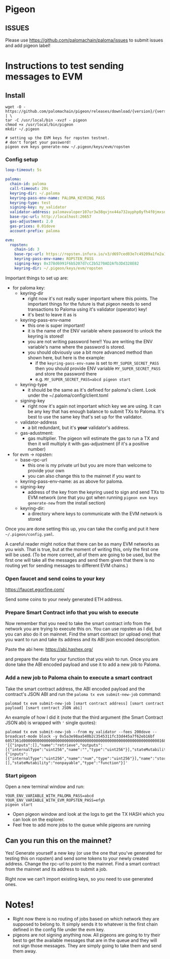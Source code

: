 # Pigeon

## ISSUES

Please use https://github.com/palomachain/paloma/issues to submit issues and add pigeon label!


# Instructions to test sending messages to EVM

## Install

```shell
wget -O - https://github.com/palomachain/pigeon/releases/download/{version}/{version}_Linux_x86_64.tar.gz | \
tar -C /usr/local/bin -xvzf - pigeon
chmod +x /usr/local/bin/pigeon
mkdir ~/.pigeon

# setting up the EVM keys for ropsten testnet.
# don't forget your password!
pigeon evm keys generate-new ~/.pigeon/keys/evm/ropsten
```

### Config setup

```yaml
loop-timeout: 5s

paloma:
  chain-id: paloma
  call-timeout: 20s
  keyring-dir: ~/.paloma
  keyring-pass-env-name: PALOMA_KEYRING_PASS
  keyring-type: test
  signing-key: my_validator
  validator-address: palomavaloper107ur3w38qvjnx44a732ayphp0yfh4f0jmxsn0e
  base-rpc-url: http://localhost:26657
  gas-adjustment: 2.0
  gas-prices: 0.01dove
  account-prefix: paloma

evm:
  ropsten:
    chain-id: 3
    base-rpc-url: https://ropsten.infura.io/v3/d697ced03e7c49209a1fe2a1c8858821
    keyring-pass-env-name: ROPSTEN_PASS
    signing-key: 0x378d6991F6b5207d7cC2b5270AD2Afb3Dd328E82
    keyring-dir: ~/.pigeon/keys/evm/ropsten
```

Important things to set up are:
  - for paloma key:
	- keyring-dir
      - right now it's not really super important where this points. The important things for the future is that pigeon needs to send transactions to Paloma using it's validator (operator) key!
	  - it's best to leave it as is
	- keyring-pass-env-name
	  - this one is super important!
	  - it is the name of the ENV variable where password to unlock the keyring is stored!
	  - you are not writing password here!! You are writing the ENV variable's name where the password is stored.
	  - you should obviously use a bit more advanced method than shown here, but here is the example:
	    - if the `keyring-pass-env-name` is set to `MY_SUPER_SECRET_PASS` then you should provide ENV variable `MY_SUPER_SECRET_PASS` and store the password there
	    - e.g. `MY_SUPER_SECRET_PASS=abcd pigeon start`
	- keyring-type
	  - it should be the same as it's defined for paloma's client. Look under the ~/.paloma/config/client.toml
	- signing-key
	  - right now it's again not important which key we are using. It can be any key that has enough balance to submit TXs to Paloma. It's best to use the same key that's set up for the validator.
	- validator-address
	  - a bit redundant, but it's **your** validator's address.
	- gas-adustment:
	  - gas multiplier. The pigeon will estimate the gas to run a TX and then it will multiply it with gas-adjustment (if it's a positive number)
 - for evm -> ropsten:
    - base-rpc-url
	  - this one is my private url but you are more than welcome to provide your own
	  - you can also change this to the mainnet if you want to
	- keyring-pass-env-name: as as above for paloma.
	- signing-key
	  - address of the key from the keyring used to sign and send TXs to EVM network (one that you got when running `pigeon evm keys generate-new` from the install section)
	- keyring-dir:
	  - a directory where keys to communicate with the EVM network is stored


Once you are done setting this up, you can take the config and put it here `~/.pigeon/config.yaml`.


A careful reader might notice that there can be as many EVM networks as you wish. That is true, but at the moment of writing this, only the first one will be used.
(To be more correct, all of them are going to be used, but the first one will take all the messages and send them given that there is no routing yet for sending
messages to different EVM chains.)

### Open faucet and send coins to your key

https://faucet.egorfine.com/

Send some coins to your newly generated ETH address.

### Prepare Smart Contract info that you wish to execute

Now remember that you need to take the smart contract info from the network you are trying to execute this on. You can use ropsten as I did, but you can also do it on mainnet.
Find the smart contract (or upload one) that you want to run and take its address and its ABI json encoded description.


Paste the abi here: https://abi.hashex.org/

and prepare the data for your function that you wish to run. Once you are done take the ABI encoded payload and use it to add a new job to Paloma.


### Add a new job to Paloma chain to execute a smart contract
Take the smart contract address, the ABI encoded payload and the contract's JSON ABI and run the `paloma tx evm submit-new-job` command:

```shell
palomad tx evm submit-new-job [smart contract address] [smart contract payload] [smart contract JSON abi]
```

An example of how I did it (note that the third argument (the Smart Contract JSON abi) is wrapped with `'` single quotes):

```shell
palomad tx evm submit-new-job --from my_validator --fees 200dove --broadcast-mode block -y 0x5a3e98aa540b2c3545311fc33d445a7f62eb16bf 6057361d0000000000000000000000000000000000000000000000000000000000001688 '[{"inputs":[],"name":"retrieve","outputs":[{"internalType":"uint256","name":"","type":"uint256"}],"stateMutability":"view","type":"function"},{"inputs":[{"internalType":"uint256","name":"num","type":"uint256"}],"name":"store","outputs":[],"stateMutability":"nonpayable","type":"function"}]'
```


### Start pigeon

Open a new terminal window and run:

```shell
YOUR_ENV_VARIABLE_WITH_PALOMA_PASS=abcd
YOUR_ENV_VARIABLE_WITH_EVM_ROPSTEN_PASS=efgh
pigeon start
```

- Open pigeon window and look at the logs to get the TX HASH which you can look on the explorer.
- Feel free to add more jobs to the queue while pigeons are running

## Can you run this on the mainnet?

Yes! Generate yourself a new key (or use the one that you've generated for testing this on ropsten) and send some tokens to your newly created address. Change the rpc-url to point to the mainnet.
Find a smart contract from the mainnet and its address to submit a job.

Right now we can't import existing keys, so you need to use generated ones.

# Notes!

- Right now there is no routing of jobs based on which network they are supposed to belong to. It simply sends it to whatever is the first chain defined in the config file under the evm key.
- pigeons are not signing anything now. All pigeons are going to try their best to get the available messages that are in the queue and they will not sign those messages. They are simply going to take them and send them away.
